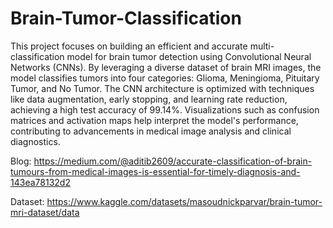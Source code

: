 # Brain-Tumor-Classification

This project focuses on building an efficient and accurate multi-classification model for brain tumor detection using Convolutional Neural Networks (CNNs). By leveraging a diverse dataset of brain MRI images, the model classifies tumors into four categories: Glioma, Meningioma, Pituitary Tumor, and No Tumor. The CNN architecture is optimized with techniques like data augmentation, early stopping, and learning rate reduction, achieving a high test accuracy of 99.14%. Visualizations such as confusion matrices and activation maps help interpret the model's performance, contributing to advancements in medical image analysis and clinical diagnostics.

Blog: https://medium.com/@aditib2609/accurate-classification-of-brain-tumours-from-medical-images-is-essential-for-timely-diagnosis-and-143ea78132d2

Dataset: https://www.kaggle.com/datasets/masoudnickparvar/brain-tumor-mri-dataset/data
